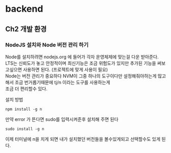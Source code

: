 # backend
## Ch2 개발 환경
### NodeJS 설치와 Node 버전 관리 하기

Node를 설치하려면 nodejs.org 에 들어가 각자 운영체제에 맞는걸 다운 받아준다.  
LTS는 신뢰도가 놓고 안정적이며 최신기능은 조금 위험도가 있지만 추가된 기능을 써보고싶으면 사용하면 된다. (프로젝트에 맞게 사용이 필요)  
Node는 버전 관리가 중요하다 NVM이 그중 하나의 도구이다만 설정해줘야하는게 많고 해서 조금 번거롭기때문에 tj/n 이라는 도구를 사용하는게  
조금 더 편리할수 있다.

설치 방법
```
npm install -g n
```
만약 error 가 뜬다면 sudo를 입력시켜준후 설치해 주면 된다
```
sudo install -g n
```
이제 터미널에 n을 치게 되면 내가 설치했던 버전들을 볼수있게되고 선택할수도 있게 된다.
